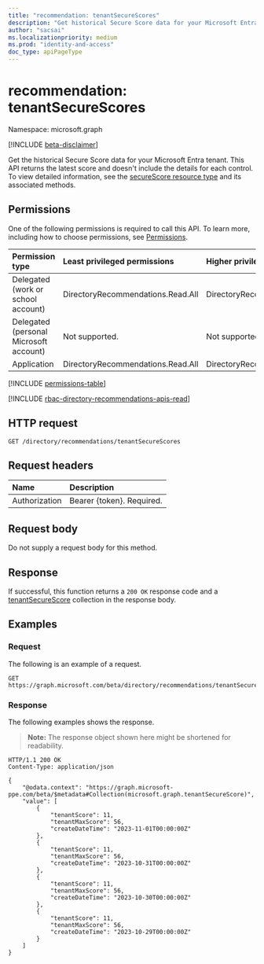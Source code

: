 ```yaml
---
title: "recommendation: tenantSecureScores"
description: "Get historical Secure Score data for your Microsoft Entra tenant."
author: "sacsai"
ms.localizationpriority: medium
ms.prod: "identity-and-access"
doc_type: apiPageType
---
```


# recommendation: tenantSecureScores
Namespace: microsoft.graph

[!INCLUDE [beta-disclaimer](../../includes/beta-disclaimer.md)]

Get the historical Secure Score data for your Microsoft Entra tenant. This API returns the latest score and doesn't include the details for each control. To view detailed information, see the [secureScore resource type](../resources/securescore.md) and its associated methods.

## Permissions
One of the following permissions is required to call this API. To learn more, including how to choose permissions, see [Permissions](/graph/permissions-reference).

|Permission type|Least privileged permissions|Higher privileged permissions|
|:---|:---|:---|
|Delegated (work or school account)|DirectoryRecommendations.Read.All|DirectoryRecommendations.ReadWrite.All|
|Delegated (personal Microsoft account)|Not supported.|Not supported.|
|Application|DirectoryRecommendations.Read.All|DirectoryRecommendations.ReadWrite.All|

<!-- { "blockType": "permissions", "name": "recommendation_tenantsecurescores" } -->
[!INCLUDE [permissions-table](../includes/permissions/recommendation-tenantsecurescores-permissions.md)]

[!INCLUDE [rbac-directory-recommendations-apis-read](../includes/rbac-for-apis/rbac-directory-recommendations-apis-read.md)]

## HTTP request

<!-- {
  "blockType": "ignored"
}
-->
``` http
GET /directory/recommendations/tenantSecureScores
```

## Request headers
|Name|Description|
|:---|:---|
|Authorization|Bearer {token}. Required.|

## Request body
Do not supply a request body for this method.

## Response

If successful, this function returns a `200 OK` response code and a [tenantSecureScore](../resources/tenantsecurescore.md) collection in the response body.

## Examples

### Request
The following is an example of a request.
<!-- {
  "blockType": "request",
  "name": "recommendationthis.tenantsecurescores"
}
-->
``` http
GET https://graph.microsoft.com/beta/directory/recommendations/tenantSecureScores
```

### Response
The following examples shows the response.
> **Note:** The response object shown here might be shortened for readability.
<!-- {
  "blockType": "response",
  "truncated": true,
  "@odata.type": "Collection(microsoft.graph.tenantSecureScore)"
}
-->
``` http
HTTP/1.1 200 OK
Content-Type: application/json

{
    "@odata.context": "https://graph.microsoft-ppe.com/beta/$metadata#Collection(microsoft.graph.tenantSecureScore)",
    "value": [
        {
            "tenantScore": 11,
            "tenantMaxScore": 56,
            "createDateTime": "2023-11-01T00:00:00Z"
        },
        {
            "tenantScore": 11,
            "tenantMaxScore": 56,
            "createDateTime": "2023-10-31T00:00:00Z"
        },
        {
            "tenantScore": 11,
            "tenantMaxScore": 56,
            "createDateTime": "2023-10-30T00:00:00Z"
        },
        {
            "tenantScore": 11,
            "tenantMaxScore": 56,
            "createDateTime": "2023-10-29T00:00:00Z"
        }
    ]
}
```
